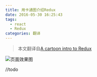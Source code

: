 ```yaml
---
title: 用卡通图介绍Redux
date: 2016-05-30 16:25:43
tags:
  - react
  - Redux
categories: 翻译
---
```

> 本文翻译自[A cartoon intro to Redux](https://code-cartoons.com/a-cartoon-intro-to-redux-3afb775501a6#.p3894jxov)

![页面效果图](/images/react/1-dODKUGyGkF8qeGLrXKWkiA.png)

//todo
